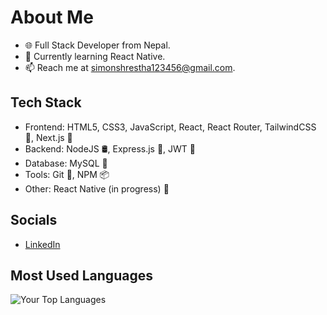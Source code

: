 <!-- 👋 Hello, I'm [Your Name]! -->

# About Me

- 🌐 Full Stack Developer from Nepal.
- 🌱 Currently learning React Native.
- 📫 Reach me at simonshrestha123456@gmail.com.

## Tech Stack

- Frontend: HTML5, CSS3, JavaScript, React, React Router, TailwindCSS 💅, Next.js 🚀
- Backend: NodeJS 🛢️, Express.js 🚄, JWT 🔐
- Database: MySQL 🐬
- Tools: Git 🐙, NPM 📦
- Other: React Native (in progress) 📱

## Socials

- [LinkedIn](https://www.linkedin.com/in/simon-shrestha-9706271bb/)

## Most Used Languages

![Your Top Languages](https://github-readme-stats.vercel.app/api/top-langs/?username=PH3NOMON&layout=compact&theme=radical)

<!-- Feel free to connect with me and explore my projects! -->
